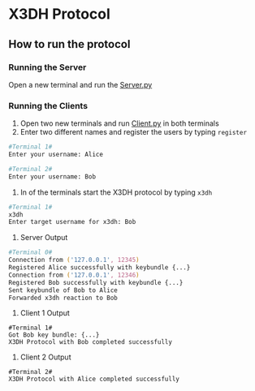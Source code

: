 # X3DH Protocol

## How to run the protocol

### Running the Server
Open a new terminal and run the [Server.py](/task2/L4/x3dh_sockets/Server.py)

### Running the Clients
1. Open two new terminals and run [Client.py](/task2/L4/x3dh_sockets/Client.py) in both terminals
2. Enter two different names and register the users by typing `register`
```zsh
#Terminal 1#
Enter your username: Alice
```
```zsh
#Terminal 2#
Enter your username: Bob
```
1. In of the terminals start the X3DH protocol by typing `x3dh`
```zsh
#Terminal 1#
x3dh
Enter target username for x3dh: Bob
```
1. Server Output
```zsh
#Terminal 0#
Connection from ('127.0.0.1', 12345)
Registered Alice successfully with keybundle {...}
Connection from ('127.0.0.1', 12346)
Registered Bob successfully with keybundle {...}
Sent keybundle of Bob to Alice
Forwarded x3dh reaction to Bob
```
1. Client 1 Output
```
#Terminal 1#
Got Bob key bundle: {...}
X3DH Protocol with Bob completed successfully
```
1. Client 2 Output
```
#Terminal 2#
X3DH Protocol with Alice completed successfully
```
